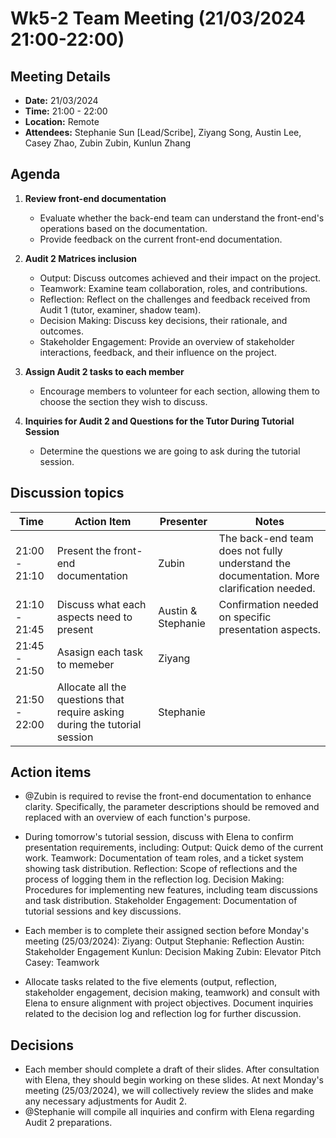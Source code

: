 # Wk5-2 Team Meeting (21/03/2024 21:00-22:00)

## Meeting Details
- **Date:** 21/03/2024
- **Time:** 21:00 - 22:00
- **Location:** Remote
- **Attendees:** Stephanie Sun [Lead/Scribe], Ziyang Song, Austin Lee, Casey Zhao, Zubin Zubin, Kunlun Zhang 

## Agenda
1. **Review front-end documentation** 
   - Evaluate whether the back-end team can understand the front-end's operations based on the documentation.
   - Provide feedback on the current front-end documentation.

2. **Audit 2 Matrices inclusion** 
   - Output: Discuss outcomes achieved and their impact on the project.
   - Teamwork: Examine team collaboration, roles, and contributions.
   - Reflection: Reflect on the challenges and feedback received from Audit 1 (tutor, examiner, shadow team).
   - Decision Making: Discuss key decisions, their rationale, and outcomes.
   - Stakeholder Engagement: Provide an overview of stakeholder interactions, feedback, and their influence on the project.

3. **Assign Audit 2 tasks to each member** 
   - Encourage members to volunteer for each section, allowing them to choose the section they wish to discuss.

4. **Inquiries for Audit 2 and Questions for the Tutor During Tutorial Session**
   - Determine the questions we are going to ask during the tutorial session.



## Discussion topics

| Time                | Action Item                                             | Presenter        | Notes      |
|---------------------|---------------------------------------------------------|------------------|------------|
| 21:00 - 21:10             | Present the front-end documentation	                       | Zubin  | The back-end team does not fully understand the documentation. More clarification needed. |
| 21:10 - 21:45             | Discuss what each aspects need to present                  | Austin  & Stephanie  | Confirmation needed on specific presentation aspects. |
| 21:45 - 21:50           |  Asasign each task to memeber                                  | Ziyang   |   |
| 21:50 - 22:00           | Allocate all the questions that require asking during the tutorial session	                                                   | Stephanie      |         |


## Action items 
- @Zubin is required to revise the front-end documentation to enhance clarity. Specifically, the parameter descriptions should be removed and replaced with an overview of each function's purpose.
- During tomorrow's tutorial session, discuss with Elena to confirm presentation requirements, including:
   Output: Quick demo of the current work.
   Teamwork: Documentation of team roles, and a ticket system showing task distribution.
   Reflection: Scope of reflections and the process of logging them in the reflection log.
   Decision Making: Procedures for implementing new features, including team discussions and task distribution.
   Stakeholder Engagement: Documentation of tutorial sessions and key discussions.

- Each member is to complete their assigned section before Monday's meeting (25/03/2024):
   Ziyang: Output
   Stephanie: Reflection
   Austin: Stakeholder Engagement
   Kunlun: Decision Making
   Zubin: Elevator Pitch
   Casey: Teamwork

-  Allocate tasks related to the five elements (output, reflection, stakeholder engagement, decision making, teamwork) and consult with Elena to ensure alignment with project objectives. Document inquiries related to the decision log and reflection log for further discussion.

## Decisions 
- Each member should complete a draft of their slides. After consultation with Elena, they should begin working on these slides. At next Monday's meeting (25/03/2024), we will collectively review the slides and make any necessary adjustments for Audit 2.
- @Stephanie will compile all inquiries and confirm with Elena regarding Audit 2 preparations.
